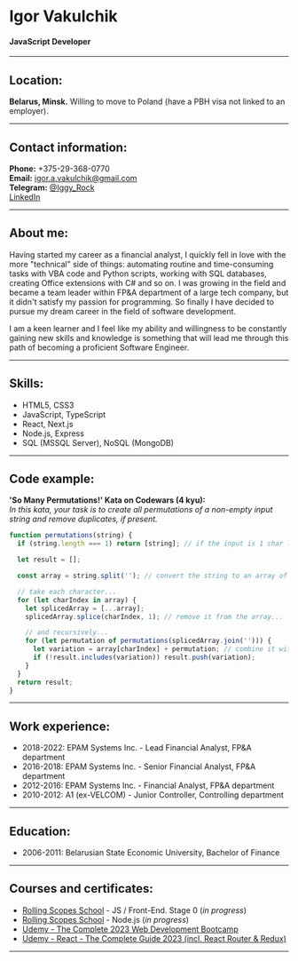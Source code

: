 # Igor Vakulchik

#### JavaScript Developer

---

## Location:

**Belarus, Minsk.** Willing to move to Poland (have a PBH visa not linked to an employer).

---

## Contact information:

**Phone:** +375-29-368-0770\
**Email:** igor.a.vakulchik@gmail.com\
**Telegram:** [@Iggy_Rock](https://t.me/Iggy_Rock)\
[LinkedIn](https://www.linkedin.com/in/igor-vakulchik/)

---

## About me:

Having started my career as a financial analyst, I quickly fell in love with the more "technical" side of things: automating routine and time-consuming tasks with VBA code and Python scripts, working with SQL databases, creating Office extensions with C# and so on. I was growing in the field and became a team leader within FP&A department of a large tech company, but it didn't satisfy my passion for programming. So finally I have decided to pursue my dream career in the field of software development.

I am a keen learner and I feel like my ability and willingness to be constantly gaining new skills and knowledge is something that will lead me through this path of becoming a proficient Software Engineer.

---

## Skills:

- HTML5, CSS3
- JavaScript, TypeScript
- React, Next.js
- Node.js, Express
- SQL (MSSQL Server), NoSQL (MongoDB)

---

## Code example:

**'So Many Permutations!' Kata on Codewars (4 kyu):**\
_In this kata, your task is to create all permutations of a non-empty input string and remove duplicates, if present._

```javascript
function permutations(string) {
  if (string.length === 1) return [string]; // if the input is 1 char long, return input

  let result = [];

  const array = string.split(''); // convert the string to an array of characters

  // take each character...
  for (let charIndex in array) {
    let splicedArray = [...array];
    splicedArray.splice(charIndex, 1); // remove it from the array...

    // and recursively...
    for (let permutation of permutations(splicedArray.join(''))) {
      let variation = array[charIndex] + permutation; // combine it with the combinations of the rest of the chars
      if (!result.includes(variation)) result.push(variation);
    }
  }
  return result;
}
```

---

## Work experience:

- 2018-2022: EPAM Systems Inc. - Lead Financial Analyst, FP&A department
- 2016-2018: EPAM Systems Inc. - Senior Financial Analyst, FP&A department
- 2012-2016: EPAM Systems Inc. - Financial Analyst, FP&A department
- 2010-2012: A1 (ex-VELCOM) - Junior Controller, Controlling department

---

## Education:

- 2006-2011: Belarusian State Economic University, Bachelor of Finance

---

## Courses and certificates:

- [Rolling Scopes School](https://rs.school/) - JS / Front-End. Stage 0 (_in progress_)
- [Rolling Scopes School](https://rs.school/) - Node.js (_in progress_)
- [Udemy - The Complete 2023 Web Development Bootcamp](https://www.udemy.com/course/the-complete-web-development-bootcamp/)
- [Udemy - React - The Complete Guide 2023 (incl. React Router & Redux)](https://www.udemy.com/course/react-the-complete-guide-incl-redux/)

---
